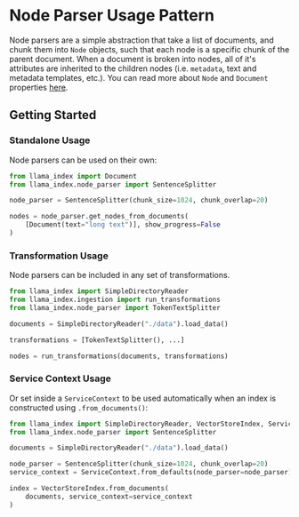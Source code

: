 # Node Parser Usage Pattern

Node parsers are a simple abstraction that take a list of documents, and chunk them into `Node` objects, such that each node is a specific chunk of the parent document. When a document is broken into nodes, all of it's attributes are inherited to the children nodes (i.e. `metadata`, text and metadata templates, etc.). You can read more about `Node` and `Document` properties [here](/core_modules/data_modules/documents_and_nodes/root.md).

## Getting Started

### Standalone Usage

Node parsers can be used on their own:

```python
from llama_index import Document
from llama_index.node_parser import SentenceSplitter

node_parser = SentenceSplitter(chunk_size=1024, chunk_overlap=20)

nodes = node_parser.get_nodes_from_documents(
    [Document(text="long text")], show_progress=False
)
```

### Transformation Usage

Node parsers can be included in any set of transformations.

```python
from llama_index import SimpleDirectoryReader
from llama_index.ingestion import run_transformations
from llama_index.node_parser import TokenTextSplitter

documents = SimpleDirectoryReader("./data").load_data()

transformations = [TokenTextSplitter(), ...]

nodes = run_transformations(documents, transformations)
```

### Service Context Usage

Or set inside a `ServiceContext` to be used automatically when an index is constructed using `.from_documents()`:

```python
from llama_index import SimpleDirectoryReader, VectorStoreIndex, ServiceContext
from llama_index.node_parser import SentenceSplitter

documents = SimpleDirectoryReader("./data").load_data()

node_parser = SentenceSplitter(chunk_size=1024, chunk_overlap=20)
service_context = ServiceContext.from_defaults(node_parser=node_parser)

index = VectorStoreIndex.from_documents(
    documents, service_context=service_context
)
```
